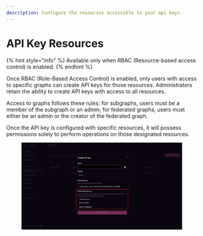 ```yaml
---
description: Configure the resources accessible to your api keys.
---
```


# API Key Resources

{% hint style="info" %}
Available only when RBAC (Resource-based access control) is enabled.
{% endhint %}

Once RBAC (Role-Based Access Control) is enabled, only users with access to specific graphs can create API keys for those resources. Administrators retain the ability to create API keys with access to all resources.&#x20;

Access to graphs follows these rules: for subgraphs, users must be a member of the subgraph or an admin; for federated graphs, users must either be an admin or the creator of the federated graph.

Once the API key is configured with specific resources, it will possess permissions solely to perform operations on those designated resources.

<figure><img src="../../.gitbook/assets/Screenshot 2024-04-08 at 2.13.54 AM.png" alt=""><figcaption></figcaption></figure>

